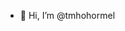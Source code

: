 - 👋 Hi, I’m @tmhohormel

<!---
tmhohormel/tmhohormel is a ✨ special ✨ repository because its `README.md` (this file) appears on your GitHub profile.
You can click the Preview link to take a look at your changes.
--->
